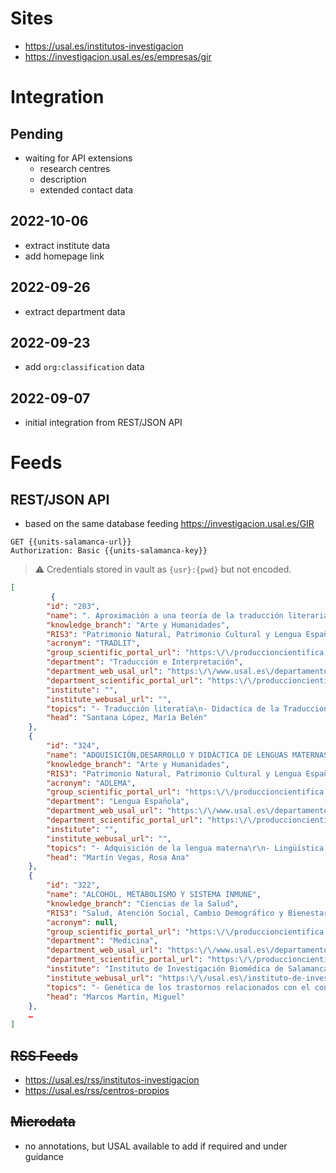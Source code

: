 # Sites

* https://usal.es/institutos-investigacion
* https://investigacion.usal.es/es/empresas/gir

# Integration

## Pending

* waiting for API extensions
  * research  centres
  * description
  * extended contact data

## 2022-10-06

* extract institute data
* add homepage link

## 2022-09-26

  * extract department data

## 2022-09-23

* add `org:classification` data

## 2022-09-07

* initial integration from REST/JSON API

# Feeds

## REST/JSON API

* based on the same database feeding https://investigacion.usal.es/GIR

```http
GET {{units-salamanca-url}}
Authorization: Basic {{units-salamanca-key}}
```

> ⚠️ Credentials stored in vault as `{usr}:{pwd}` but not encoded.

```json
[
         {
        "id": "203",
        "name": ". Aproximación a una teoría de la traducción literaria a través de su didáctica",
        "knowledge_branch": "Arte y Humanidades",
        "RIS3": "Patrimonio Natural, Patrimonio Cultural y Lengua Española",
        "acronym": "TRADLIT",
        "group_scientific_portal_url": "https:\/\/produccioncientifica.usal.es\/grupos\/3748\/detalle",
        "department": "Traducción e Interpretación",
        "department_web_usal_url": "https:\/\/www.usal.es\/departamento-de-traduccion-e-interpretacion",
        "department_scientific_portal_url": "https:\/\/produccioncientifica.usal.es\/grupos\/unidades\/1857\/listado",
        "institute": "",
        "institute_webusal_url": "",
        "topics": "- Traducción literatia\n- Didactica de la Traduccion",
        "head": "Santana López, María Belén"
    },
    {
        "id": "324",
        "name": "ADQUISICIÓN,DESARROLLO Y DIDÁCTICA DE LENGUAS MATERNAS(ADLEMA)",
        "knowledge_branch": "Arte y Humanidades",
        "RIS3": "Patrimonio Natural, Patrimonio Cultural y Lengua Española",
        "acronym": "ADLEMA",
        "group_scientific_portal_url": "https:\/\/produccioncientifica.usal.es\/grupos\/8154\/detalle",
        "department": "Lengua Española",
        "department_web_usal_url": "https:\/\/www.usal.es\/departamento-de-lengua-espanola",
        "department_scientific_portal_url": "https:\/\/produccioncientifica.usal.es\/grupos\/unidades\/1875\/listado",
        "institute": "",
        "institute_webusal_url": "",
        "topics": "- Adquisición de la lengua materna\r\n- Lingüística aplicada\r\n- Enseñanza de la lengua materna: lengua oral y escrita\r\n- Lingüística clínica: desarrollo atípico del lenguaje y déficits comunicativos",
        "head": "Martín Vegas, Rosa Ana"
    },
    {
        "id": "322",
        "name": "ALCOHOL, METABOLISMO Y SISTEMA INMUNE",
        "knowledge_branch": "Ciencias de la Salud",
        "RIS3": "Salud, Atención Social, Cambio Demográfico y Bienestar",
        "acronym": null,
        "group_scientific_portal_url": "https:\/\/produccioncientifica.usal.es\/grupos\/8152\/detalle",
        "department": "Medicina",
        "department_web_usal_url": "https:\/\/www.usal.es\/departamento-de-medicina",
        "department_scientific_portal_url": "https:\/\/produccioncientifica.usal.es\/grupos\/unidades\/1841\/listado",
        "institute": "Instituto de Investigación Biomédica de Salamanca (IBSAL)",
        "institute_webusal_url": "https:\/\/usal.es\/instituto-de-investigacion-biomedica-de-salamanca-ibsal",
        "topics": "- Genética de los trastornos relacionados con el consumo excesivo de alcohol\r\n- Alteración en la respuesta inmune tras el consumo de alcohol\r\n- Obesidad, esteatosis hepática e inflamación\r\n- Sepsis, bacteriemia e infección nosocomial\r\n- Genética de las enfermedades autoinmunes sistémicas\r\n",
        "head": "Marcos Martín, Miguel"
    },
    …
]
```

## ~~RSS Feeds~~

- https://usal.es/rss/institutos-investigacion
- https://usal.es/rss/centros-propios

## ~~Microdata~~

* no annotations, but USAL available to add if required and under guidance
